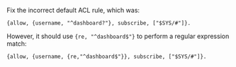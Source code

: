 Fix the incorrect default ACL rule, which was:
```
{allow, {username, "^dashboard?"}, subscribe, ["$SYS/#"]}.
```

However, it should use `{re, "^dashboard$"}` to perform a regular expression match:
```
{allow, {username, {re,"^dashboard$"}}, subscribe, ["$SYS/#"]}.
```
